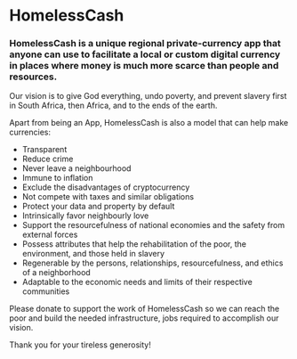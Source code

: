 # HomelessCash

### HomelessCash is a unique regional private-currency app that anyone can use to facilitate a local or custom digital currency in places where money is much more scarce than people and resources.

Our vision is to give God everything, undo poverty, and prevent slavery first in South Africa, then Africa, and to the ends of the earth.

Apart from being an App, HomelessCash is also a model that can help make currencies:
- Transparent
- Reduce crime
- Never leave a neighbourhood
- Immune to inflation
- Exclude the disadvantages of cryptocurrency
- Not compete with taxes and similar obligations
- Protect your data and property by default
- Intrinsically favor neighbourly love
- Support the resourcefulness of national economies and the safety from external forces
- Possess attributes that help the rehabilitation of the poor, the environment, and those held in slavery
- Regenerable by the persons, relationships, resourcefulness, and ethics of a neighborhood
- Adaptable to the economic needs and limits of their respective communities

Please donate to support the work of HomelessCash so we can reach the poor and build the needed infrastructure, jobs required to accomplish our vision.

Thank you for your tireless generosity!

